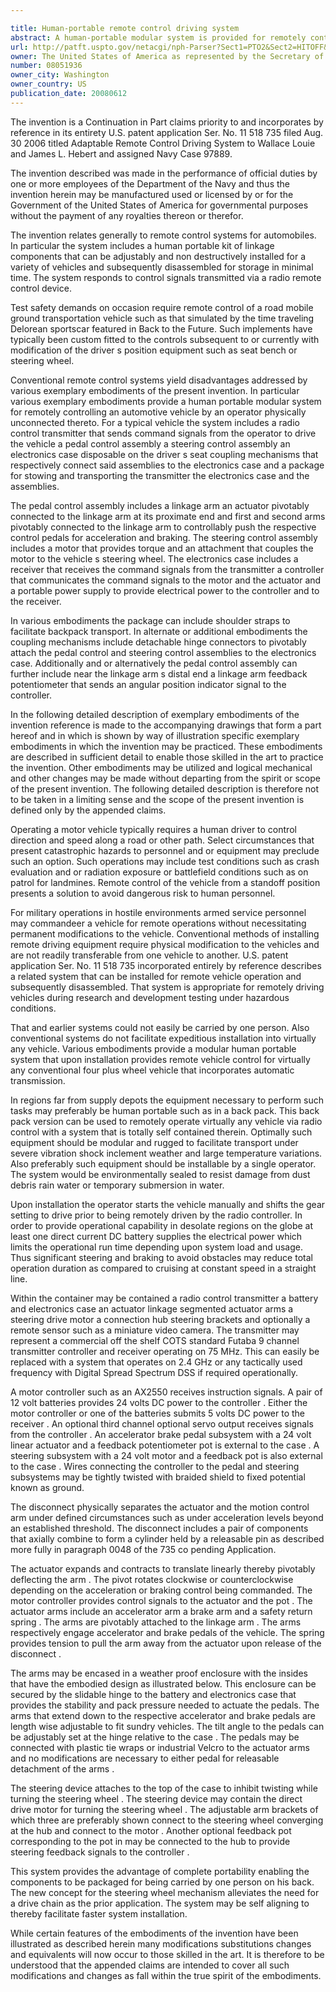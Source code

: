 ```yaml
---

title: Human-portable remote control driving system
abstract: A human-portable modular system is provided for remotely controlling an automotive vehicle by an operator physically unconnected thereto. For a typical vehicle, the system includes a radio control transmitter that sends command signals from the operator, a pedal control assembly, a steering control assembly, an electronics case disposable on the driver's seat, coupling mechanisms that respectively connect said assemblies to the electronics case, and a package for stowing and transporting the transmitter, the electronics case, and the assemblies. The pedal control assembly includes a linkage arm, an actuator pivotably connected to the linkage arm at its proximate end, and first and second arms pivotably connected to the linkage arm to controllably push the respective control pedals for acceleration and braking. The steering control assembly includes a motor that provides torque, and an attachment that couples the motor to the vehicle's steering wheel. The electronics case includes a receiver that receives the command signals from the transmitter, a controller that communicates the command signals to the motor and the actuator, and a portable power supply to provide electrical power to the controller and to the receiver. The package can include shoulder straps to facilitate backpack transport. The coupling mechanisms include detachable hinge connectors to pivotably attach the pedal control and steering control assemblies to the electronics case. The pedal control assembly can further include near the linkage arm's distal end a linkage arm feedback potentiometer that sends an angular position indicator signal to the controller.
url: http://patft.uspto.gov/netacgi/nph-Parser?Sect1=PTO2&Sect2=HITOFF&p=1&u=%2Fnetahtml%2FPTO%2Fsearch-adv.htm&r=1&f=G&l=50&d=PALL&S1=08051936&OS=08051936&RS=08051936
owner: The United States of America as represented by the Secretary of the Navy
number: 08051936
owner_city: Washington
owner_country: US
publication_date: 20080612
---
```

The invention is a Continuation in Part claims priority to and incorporates by reference in its entirety U.S. patent application Ser. No. 11 518 735 filed Aug. 30 2006 titled Adaptable Remote Control Driving System to Wallace Louie and James L. Hebert and assigned Navy Case 97889.

The invention described was made in the performance of official duties by one or more employees of the Department of the Navy and thus the invention herein may be manufactured used or licensed by or for the Government of the United States of America for governmental purposes without the payment of any royalties thereon or therefor.

The invention relates generally to remote control systems for automobiles. In particular the system includes a human portable kit of linkage components that can be adjustably and non destructively installed for a variety of vehicles and subsequently disassembled for storage in minimal time. The system responds to control signals transmitted via a radio remote control device.

Test safety demands on occasion require remote control of a road mobile ground transportation vehicle such as that simulated by the time traveling Delorean sportscar featured in Back to the Future. Such implements have typically been custom fitted to the controls subsequent to or currently with modification of the driver s position equipment such as seat bench or steering wheel.

Conventional remote control systems yield disadvantages addressed by various exemplary embodiments of the present invention. In particular various exemplary embodiments provide a human portable modular system for remotely controlling an automotive vehicle by an operator physically unconnected thereto. For a typical vehicle the system includes a radio control transmitter that sends command signals from the operator to drive the vehicle a pedal control assembly a steering control assembly an electronics case disposable on the driver s seat coupling mechanisms that respectively connect said assemblies to the electronics case and a package for stowing and transporting the transmitter the electronics case and the assemblies.

The pedal control assembly includes a linkage arm an actuator pivotably connected to the linkage arm at its proximate end and first and second arms pivotably connected to the linkage arm to controllably push the respective control pedals for acceleration and braking. The steering control assembly includes a motor that provides torque and an attachment that couples the motor to the vehicle s steering wheel. The electronics case includes a receiver that receives the command signals from the transmitter a controller that communicates the command signals to the motor and the actuator and a portable power supply to provide electrical power to the controller and to the receiver.

In various embodiments the package can include shoulder straps to facilitate backpack transport. In alternate or additional embodiments the coupling mechanisms include detachable hinge connectors to pivotably attach the pedal control and steering control assemblies to the electronics case. Additionally and or alternatively the pedal control assembly can further include near the linkage arm s distal end a linkage arm feedback potentiometer that sends an angular position indicator signal to the controller.

In the following detailed description of exemplary embodiments of the invention reference is made to the accompanying drawings that form a part hereof and in which is shown by way of illustration specific exemplary embodiments in which the invention may be practiced. These embodiments are described in sufficient detail to enable those skilled in the art to practice the invention. Other embodiments may be utilized and logical mechanical and other changes may be made without departing from the spirit or scope of the present invention. The following detailed description is therefore not to be taken in a limiting sense and the scope of the present invention is defined only by the appended claims.

Operating a motor vehicle typically requires a human driver to control direction and speed along a road or other path. Select circumstances that present catastrophic hazards to personnel and or equipment may preclude such an option. Such operations may include test conditions such as crash evaluation and or radiation exposure or battlefield conditions such as on patrol for landmines. Remote control of the vehicle from a standoff position presents a solution to avoid dangerous risk to human personnel.

For military operations in hostile environments armed service personnel may commandeer a vehicle for remote operations without necessitating permanent modifications to the vehicle. Conventional methods of installing remote driving equipment require physical modification to the vehicles and are not readily transferable from one vehicle to another. U.S. patent application Ser. No. 11 518 735 incorporated entirely by reference describes a related system that can be installed for remote vehicle operation and subsequently disassembled. That system is appropriate for remotely driving vehicles during research and development testing under hazardous conditions.

That and earlier systems could not easily be carried by one person. Also conventional systems do not facilitate expeditious installation into virtually any vehicle. Various embodiments provide a modular human portable system that upon installation provides remote vehicle control for virtually any conventional four plus wheel vehicle that incorporates automatic transmission.

In regions far from supply depots the equipment necessary to perform such tasks may preferably be human portable such as in a back pack. This back pack version can be used to remotely operate virtually any vehicle via radio control with a system that is totally self contained therein. Optimally such equipment should be modular and rugged to facilitate transport under severe vibration shock inclement weather and large temperature variations. Also preferably such equipment should be installable by a single operator. The system would be environmentally sealed to resist damage from dust debris rain water or temporary submersion in water.

Upon installation the operator starts the vehicle manually and shifts the gear setting to drive prior to being remotely driven by the radio controller. In order to provide operational capability in desolate regions on the globe at least one direct current DC battery supplies the electrical power which limits the operational run time depending upon system load and usage. Thus significant steering and braking to avoid obstacles may reduce total operation duration as compared to cruising at constant speed in a straight line.

Within the container may be contained a radio control transmitter a battery and electronics case an actuator linkage segmented actuator arms a steering drive motor a connection hub steering brackets and optionally a remote sensor such as a miniature video camera. The transmitter may represent a commercial off the shelf COTS standard Futaba 9 channel transmitter controller and receiver operating on 75 MHz. This can easily be replaced with a system that operates on 2.4 GHz or any tactically used frequency with Digital Spread Spectrum DSS if required operationally.

A motor controller such as an AX2550 receives instruction signals. A pair of 12 volt batteries provides 24 volts DC power to the controller . Either the motor controller or one of the batteries submits 5 volts DC power to the receiver . An optional third channel optional servo output receives signals from the controller . An accelerator brake pedal subsystem with a 24 volt linear actuator and a feedback potentiometer pot is external to the case . A steering subsystem with a 24 volt motor and a feedback pot is also external to the case . Wires connecting the controller to the pedal and steering subsystems may be tightly twisted with braided shield to fixed potential known as ground.

The disconnect physically separates the actuator and the motion control arm under defined circumstances such as under acceleration levels beyond an established threshold. The disconnect includes a pair of components that axially combine to form a cylinder held by a releasable pin as described more fully in paragraph 0048 of the 735 co pending Application.

The actuator expands and contracts to translate linearly thereby pivotably deflecting the arm . The pivot rotates clockwise or counterclockwise depending on the acceleration or braking control being commanded. The motor controller provides control signals to the actuator and the pot . The actuator arms include an accelerator arm a brake arm and a safety return spring . The arms are pivotably attached to the linkage arm . The arms respectively engage accelerator and brake pedals of the vehicle. The spring provides tension to pull the arm away from the actuator upon release of the disconnect .

The arms may be encased in a weather proof enclosure with the insides that have the embodied design as illustrated below. This enclosure can be secured by the slidable hinge to the battery and electronics case that provides the stability and pack pressure needed to actuate the pedals. The arms that extend down to the respective accelerator and brake pedals are length wise adjustable to fit sundry vehicles. The tilt angle to the pedals can be adjustably set at the hinge relative to the case . The pedals may be connected with plastic tie wraps or industrial Velcro to the actuator arms and no modifications are necessary to either pedal for releasable detachment of the arms .

The steering device attaches to the top of the case to inhibit twisting while turning the steering wheel . The steering device may contain the direct drive motor for turning the steering wheel . The adjustable arm brackets of which three are preferably shown connect to the steering wheel converging at the hub and connect to the motor . Another optional feedback pot corresponding to the pot in may be connected to the hub to provide steering feedback signals to the controller .

This system provides the advantage of complete portability enabling the components to be packaged for being carried by one person on his back. The new concept for the steering wheel mechanism alleviates the need for a drive chain as the prior application. The system may be self aligning to thereby facilitate faster system installation.

While certain features of the embodiments of the invention have been illustrated as described herein many modifications substitutions changes and equivalents will now occur to those skilled in the art. It is therefore to be understood that the appended claims are intended to cover all such modifications and changes as fall within the true spirit of the embodiments.

